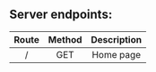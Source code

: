 ## Server endpoints:
| Route                   | Method                              | Description                       |
|:-----------------------:|:-----------------------------------:|:---------------------------------:|
| /                       | GET                                 | Home page                         |